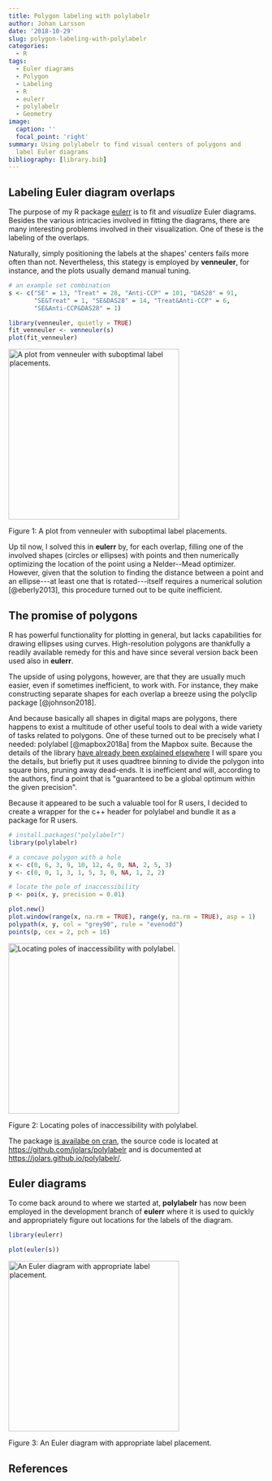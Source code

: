 ```yaml
---
title: Polygon labeling with polylabelr
author: Johan Larsson
date: '2018-10-29'
slug: polygon-labeling-with-polylabelr
categories:
  - R
tags:
  - Euler diagrams
  - Polygon
  - Labeling
  - R
  - eulerr
  - polylabelr
  - Geometry
image:
  caption: ''
  focal_point: 'right'
summary: Using polylabelr to find visual centers of polygons and
  label Euler diagrams
bibliography: [library.bib]
---
```




## Labeling Euler diagram overlaps

The purpose of my R package [eulerr](https://github.com/jolars/eulerr)
is to fit and *visualize* Euler diagrams. Besides the various intricacies 
involved in fitting the diagrams, there are many interesting
problems involved in their visualization. One of these is the labeling of the 
overlaps.

Naturally, simply positioning the labels at the shapes' centers
fails more often than not. Nevertheless, this stategy is employed by
**venneuler**, for instance, and the plots usually demand
manual tuning.


```r
# an example set combination
s <- c("SE" = 13, "Treat" = 28, "Anti-CCP" = 101, "DAS28" = 91,
       "SE&Treat" = 1, "SE&DAS28" = 14, "Treat&Anti-CCP" = 6,
       "SE&Anti-CCP&DAS28" = 1)

library(venneuler, quietly = TRUE)
fit_venneuler <- venneuler(s)
plot(fit_venneuler)
```

<div class="figure">
<img src="/post/2018-10-29-polygon-labeling-with-polylabelr/index_files/figure-html/unnamed-chunk-2-1.png" alt="A plot from venneuler with suboptimal label placements." width="336" />
<p class="caption">Figure 1: A plot from venneuler with suboptimal label placements.</p>
</div>

Up til now, I solved this in **eulerr** by, for each overlap,
filling one of the involved shapes (circles or ellipses) with points
and then numerically optimizing the location of the point using a
Nelder--Mead optimizer. However, given that the solution to
finding the distance between a point and an ellipse---at least one that
is rotated---itself requires a numerical solution [@eberly2013], this procedure
turned out to be quite inefficient.

## The promise of polygons

R has powerful functionality for plotting in general, but lacks 
capabilities for drawing ellipses using curves. High-resolution 
polygons are thankfully a readily available remedy for this and have
since several version back been used also in **eulerr**. 

The upside of using polygons, however, are that they are usually
much easier, even if sometimes inefficient,
to work with. For instance, they make constructing separate shapes
for each overlap a breeze using the polyclip package [@johnson2018].

And because basically all shapes in digital maps are polygons,
there happens to exist a multitude of other useful tools to deal with
a wide variety of tasks related to polygons. One of these turned out
to be precisely what I needed: polylabel [@mapbox2018a] from the Mapbox suite.
Because the details of the library
[have already been explained elsewhere](https://blog.mapbox.com/a-new-algorithm-for-finding-a-visual-center-of-a-polygon-7c77e6492fbc)
I will spare you the details, but briefly put it uses quadtree
binning to divide the polygon into square bins, pruning away dead-ends.
It is inefficient and will, according to the authors, find
a point that is "guaranteed to be a global optimum within the given precision".

Because it appeared to be such a valuable tool for R users, I decided
to create a wrapper for the c++ header for polylabel and
bundle it as a package for R users.


```r
# install.packages("polylabelr")
library(polylabelr)

# a concave polygon with a hole
x <- c(0, 6, 3, 9, 10, 12, 4, 0, NA, 2, 5, 3)
y <- c(0, 0, 1, 3, 1, 5, 3, 0, NA, 1, 2, 2)

# locate the pole of inaccessibility
p <- poi(x, y, precision = 0.01)

plot.new()
plot.window(range(x, na.rm = TRUE), range(y, na.rm = TRUE), asp = 1)
polypath(x, y, col = "grey90", rule = "evenodd")
points(p, cex = 2, pch = 16)
```

<div class="figure">
<img src="/post/2018-10-29-polygon-labeling-with-polylabelr/index_files/figure-html/unnamed-chunk-3-1.png" alt="Locating poles of inaccessibility with polylabel." width="336" />
<p class="caption">Figure 2: Locating poles of inaccessibility with polylabel.</p>
</div>

The package [is availabe on cran](https://CRAN.R-project.org/package=polylabelr),
the source code is located at <https://github.com/jolars/polylabelr> and
is documented at <https://jolars.github.io/polylabelr/>.

## Euler diagrams

To come back around to where we started at, **polylabelr** has now been
employed in the development branch 
of **eulerr** where it is used to quickly and appropriately 
figure out locations for the labels of the diagram.


```r
library(eulerr)

plot(euler(s))
```

<div class="figure">
<img src="/post/2018-10-29-polygon-labeling-with-polylabelr/index_files/figure-html/unnamed-chunk-4-1.png" alt="An Euler diagram with appropriate label placement." width="336" />
<p class="caption">Figure 3: An Euler diagram with appropriate label placement.</p>
</div>

## References
